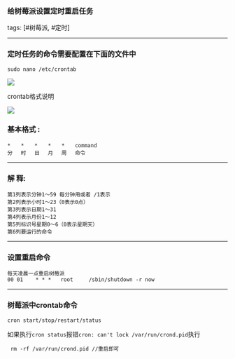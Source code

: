 ### 给树莓派设置定时重启任务

tags: [#树莓派, #定时]

------

### 定时任务的命令需要配置在下面的文件中

```
sudo nano /etc/crontab
```

![](https://syske-pic-bed.oss-cn-hangzhou.aliyuncs.com/imgs/images/20210407181205.png)

crontab格式说明

 ![](https://syske-pic-bed.oss-cn-hangzhou.aliyuncs.com/imgs/images/20210407181231.png)

### 基本格式 :

```
*　　*　　*　　*　　*　　command
分　 时　 日　 月　 周　 命令
```

------

### 解 释:

```
第1列表示分钟1～59 每分钟用或者 /1表示
第2列表示小时1～23（0表示0点）
第3列表示日期1～31
第4列表示月份1～12
第5列标识号星期0～6（0表示星期天）
第6列要运行的命令
```

------

### 设置重启命令

```
每天凌晨一点重启树莓派
00 01    * * *   root     /sbin/shutdown -r now
```

------

### 树莓派中crontab命令

```
cron start/stop/restart/status
```

如果执行`cron status`报错`cron: can't lock /var/run/crond.pid`执行

```
 rm -rf /var/run/crond.pid //重启即可 
```